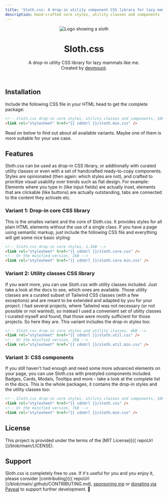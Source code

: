 ```yaml
---
title: 'Sloth.css: A drop-in utility component CSS library for lazy mammals.'
description: Hand-crafted core styles, utility classes and components for dropping in.
---
```


<header role="banner" class="text-center">
  <img src="/assets/images/logo.svg" alt="Logo showing a sloth" class="w-32 h-32 rounded-full">
  <h1 class="m-2">Sloth.css</h1>
  <p>
    A drop-in utility CSS library for lazy mammals like me.<br />
    Created by <a href="https://github.com/devmount">devmount</a>.
  </p>
</header>

## Installation

Include the following CSS file in your HTML head to get the complete package:

```html
<!-- Sloth.css drop-in core styles, utility classes and components, 10kB -->
<link rel="stylesheet" href="{{ cdnUrl }}/sloth.min.css" />
```

Read on below to find out about all available variants. Maybe one of them is more suitable for your use case.

## Features

Sloth.css can be used as drop-in CSS library, or additionally with curated utility classes or even with a set of handcrafted ready-to-copy components. Styles are opinionated (then again: which styles are not), and crafted to prioritize visual usability over trends such as flat design. For example: Elements where you type in (like input fields) are actually inset, elements that are clickable (like buttons) are actually outstanding, tabs are connected to the content they activate etc.

### Variant 1: Drop-in core CSS library

This is the smalles variant and the core of Sloth.css. It provides styles for all plain HTML elements without the use of a single class. If you have a page using semantic markup, just include the following CSS file and everything will get some nice basic styling:

```html
<!-- Sloth.css drop-in core styles, 1.5kB -->
<link rel="stylesheet" href="{{ cdnUrl }}/sloth.core.css" />
<!-- Or the minified version, 1kB -->
<link rel="stylesheet" href="{{ cdnUrl }}/sloth.core.min.css" />
```

### Variant 2: Utility classes CSS library

If you want more, you can use Sloth.css with utility classes included. Just take a look at the docs to see, which ones are available. Those utility classes are a curated subset of Tailwind CSS classes (with a few exceptions) and are meant to be extended and adapted by you for your project. I had several projects, where Tailwind was not necessary (or not possible or not wanted), so instead I used a convenient set of utility classes I curated myself and found, that those were mostly sufficient for those projects. So here they are. This variant includes the drop-in styles too:

```html
<!-- Sloth.css drop-in core styles and utility classes, 4kB -->
<link rel="stylesheet" href="{{ cdnUrl }}/sloth.util.css" />
<!-- Or the minified version, 3kB -->
<link rel="stylesheet" href="{{ cdnUrl }}/sloth.util.min.css" />
```

### Variant 3: CSS components

If you still haven't had enough and need some more advanced elements on your page, you can use Sloth.css with prestyled components included. Badges, Cards, Modals, Tooltips and more - take a look at the complete list in the docs. This is the whole packages, it contains the drop-in styles and the utility classes too:

```html
<!-- Sloth.css drop-in core styles, utility classes and components, 10kB -->
<link rel="stylesheet" href="{{ cdnUrl }}/sloth.css" />
<!-- Or the minified version, 7kB -->
<link rel="stylesheet" href="{{ cdnUrl }}/sloth.min.css" />
```

## License

This project is provided under the terms of the [MIT License]({{ repoUrl }}/blob/main/LICENSE).

## Support

Sloth.css is completely free to use. If it's useful for you and you enjoy it, please consider [contributing]({{ repoUrl }}/blob/main/.github/CONTRIBUTING.md), [sponsoring me](https://github.com/sponsors/devmount) or [donating via Paypal](https://paypal.me/devmount) to support further development. 🧡
